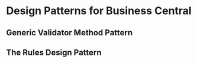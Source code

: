 # Design Patterns for Business Central

## Generic Validator Method Pattern

## The Rules Design Pattern